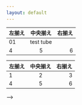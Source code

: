 ```yaml
---
layout: default
---
```




| 左揃え | 中央揃え | 右揃え |
|:---|:---:|---:|
|01|test tube||<img src="image/test_tube_stand.JPG" width="500px">|2 |3 |
|4 |5 |6 |




| 左揃え | 中央揃え | 右揃え |
|:---|:---:|---:|
|1 |2 |3 |
|4 |5 |6 |

-->
